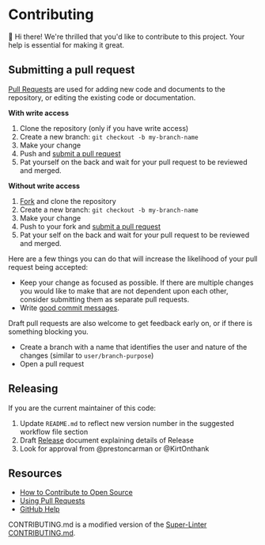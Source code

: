 # Contributing
:wave: Hi there!
We're thrilled that you'd like to contribute to this project.
Your help is essential for making it great.

## Submitting a pull request
[Pull Requests][pulls] are used for adding new code and documents to the repository, or editing the existing code or documentation.

**With write access**
1. Clone the repository (only if you have write access)
1. Create a new branch: `git checkout -b my-branch-name`
1. Make your change
1. Push and [submit a pull request][pr]
1. Pat yourself on the back and wait for your pull request to be reviewed and merged.

**Without write access**
1. [Fork][fork] and clone the repository
1. Create a new branch: `git checkout -b my-branch-name`
1. Make your change
1. Push to your fork and [submit a pull request][pr]
1. Pat your self on the back and wait for your pull request to be reviewed and merged.

Here are a few things you can do that will increase the likelihood of your pull request being accepted:

- Keep your change as focused as possible. If there are multiple changes you would like to make that are not dependent upon each other, consider submitting them as separate pull requests.
- Write [good commit messages](http://tbaggery.com/2008/04/19/a-note-about-git-commit-messages.html).

Draft pull requests are also welcome to get feedback early on, or if there is something blocking you.

- Create a branch with a name that identifies the user and nature of the changes (similar to `user/branch-purpose`)
- Open a pull request

## Releasing
If you are the current maintainer of this code:
1. Update `README.md` to reflect new version number in the suggested workflow file section
2. Draft [Release](https://help.github.com/en/github/administering-a-repository/managing-releases-in-a-repository) document explaining details of Release
3. Look for approval from @prestoncarman or @KirtOnthank

## Resources
- [How to Contribute to Open Source](https://opensource.guide/how-to-contribute/)
- [Using Pull Requests](https://help.github.com/articles/about-pull-requests/)
- [GitHub Help](https://help.github.com)

[pulls]: https://github.com/Open-Acidification/alkalinity-titrator/pulls
[pr]: https://github.com/Open-Acidification/alkalinity-titrator/compare
[fork]: https://github.com/Open-Acidification/alkalinity-titrator/fork

CONTRIBUTING.md is a modified version of the [Super-Linter CONTRIBUTING.md](https://github.com/github/super-linter/blob/master/.github/CONTRIBUTING.md).
